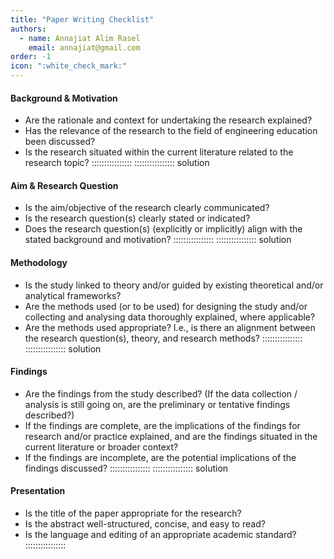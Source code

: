 ```yaml
---
title: "Paper Writing Checklist"
authors:
  - name: Annajiat Alim Rasel
    email: annajiat@gmail.com
order: -1
icon: ":white_check_mark:"
---
```



#### Background & Motivation
* Are the rationale and context for undertaking the research explained?
* Has the relevance of the research to the field of engineering education been discussed?
* Is the research situated within the current literature related to the research topic?
::::::::::::::::
:::::::::::::::: solution
#### Aim & Research Question
* Is the aim/objective of the research clearly communicated?
* Is the research question(s) clearly stated or indicated?
* Does the research question(s) (explicitly or implicitly) align with the stated background and motivation?
::::::::::::::::
:::::::::::::::: solution
#### Methodology
* Is the study linked to theory and/or guided by existing theoretical and/or analytical frameworks?
* Are the methods used (or to be used) for designing the study and/or collecting and analysing data thoroughly explained, where applicable?
* Are the methods used appropriate? I.e., is there an alignment between the research question(s), theory, and research methods?
::::::::::::::::
:::::::::::::::: solution
#### Findings
* Are the findings from the study described? (If the data collection / analysis is still going on, are the preliminary or tentative findings described?)
* If the findings are complete, are the implications of the findings for research and/or practice explained, and are the findings situated in the current literature or broader context?
* If the findings are incomplete, are the potential implications of the findings discussed?
::::::::::::::::
:::::::::::::::: solution
#### Presentation
* Is the title of the paper appropriate for the research?
* Is the abstract well-structured, concise, and easy to read?
* Is the language and editing of an appropriate academic standard?
::::::::::::::::
